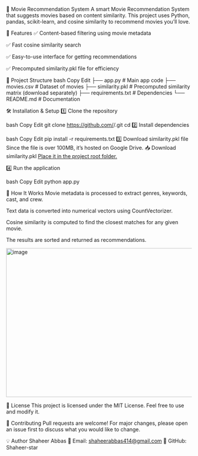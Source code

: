 🚀 Movie Recommendation System
A smart Movie Recommendation System that suggests movies based on content similarity. This project uses Python, pandas, scikit-learn, and cosine similarity to recommend movies you’ll love.

📌 Features
✅ Content-based filtering using movie metadata

✅ Fast cosine similarity search

✅ Easy-to-use interface for getting recommendations

✅ Precomputed similarity.pkl file for efficiency

📂 Project Structure
bash
Copy
Edit
├── app.py                 # Main app code
├── movies.csv             # Dataset of movies
├── similarity.pkl         # Precomputed similarity matrix (download separately)
├── requirements.txt       # Dependencies
└── README.md              # Documentation

🛠 Installation & Setup
1️⃣ Clone the repository

bash
Copy
Edit
git clone https://github.com/<your-username>/<your-repo-name>.git
cd <your-repo-name>
2️⃣ Install dependencies

bash
Copy
Edit
pip install -r requirements.txt
3️⃣ Download similarity.pkl file
Since the file is over 100MB, it’s hosted on Google Drive.
📥 Download similarity.pkl
[Place it in the project root folder.](https://drive.google.com/file/d/10j78hVW5yQnLNLTCW9B8y9FrjKOIPb7b/view?usp=sharing)

4️⃣ Run the application

bash
Copy
Edit
python app.py


🧠 How It Works
Movie metadata is processed to extract genres, keywords, cast, and crew.

Text data is converted into numerical vectors using CountVectorizer.

Cosine similarity is computed to find the closest matches for any given movie.

The results are sorted and returned as recommendations.

<img width="960" height="404" alt="image" src="https://github.com/user-attachments/assets/e39cc815-bd47-4adf-a0b7-4232b9a67cff" />


📜 License
This project is licensed under the MIT License. Feel free to use and modify it.

🤝 Contributing
Pull requests are welcome! For major changes, please open an issue first to discuss what you would like to change.

💡 Author
Shaheer Abbas
📧 Email: shaheerabbas414@gmail.com
🔗 GitHub: Shaheer-star
